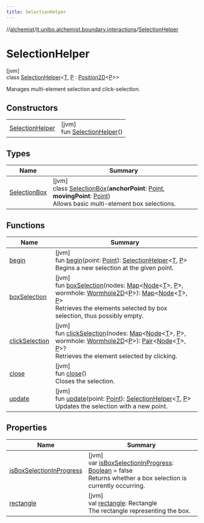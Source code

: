 ```yaml
---
title: SelectionHelper
---
```

//[alchemist](../../../index.html)/[it.unibo.alchemist.boundary.interactions](../index.html)/[SelectionHelper](index.html)



# SelectionHelper



[jvm]\
class [SelectionHelper](index.html)<[T](index.html), [P](index.html) : [Position2D](../../it.unibo.alchemist.model.interfaces/-position2-d/index.html)<[P](index.html)>>

Manages multi-element selection and click-selection.



## Constructors


| | |
|---|---|
| [SelectionHelper](-selection-helper.html) | [jvm]<br>fun [SelectionHelper](-selection-helper.html)() |


## Types


| Name | Summary |
|---|---|
| [SelectionBox](-selection-box/index.html) | [jvm]<br>class [SelectionBox](-selection-box/index.html)(**anchorPoint**: [Point](https://docs.oracle.com/javase/8/docs/api/java/awt/Point.html), **movingPoint**: [Point](https://docs.oracle.com/javase/8/docs/api/java/awt/Point.html))<br>Allows basic multi-element box selections. |


## Functions


| Name | Summary |
|---|---|
| [begin](begin.html) | [jvm]<br>fun [begin](begin.html)(point: [Point](https://docs.oracle.com/javase/8/docs/api/java/awt/Point.html)): [SelectionHelper](index.html)<[T](index.html), [P](index.html)><br>Begins a new selection at the given point. |
| [boxSelection](box-selection.html) | [jvm]<br>fun [boxSelection](box-selection.html)(nodes: [Map](https://kotlinlang.org/api/latest/jvm/stdlib/kotlin.collections/-map/index.html)<[Node](../../it.unibo.alchemist.model.interfaces/-node/index.html)<[T](index.html)>, [P](index.html)>, wormhole: [Wormhole2D](../../it.unibo.alchemist.boundary.wormhole.interfaces/-wormhole2-d/index.html)<[P](index.html)>): [Map](https://kotlinlang.org/api/latest/jvm/stdlib/kotlin.collections/-map/index.html)<[Node](../../it.unibo.alchemist.model.interfaces/-node/index.html)<[T](index.html)>, [P](index.html)><br>Retrieves the elements selected by box selection, thus possibly empty. |
| [clickSelection](click-selection.html) | [jvm]<br>fun [clickSelection](click-selection.html)(nodes: [Map](https://kotlinlang.org/api/latest/jvm/stdlib/kotlin.collections/-map/index.html)<[Node](../../it.unibo.alchemist.model.interfaces/-node/index.html)<[T](index.html)>, [P](index.html)>, wormhole: [Wormhole2D](../../it.unibo.alchemist.boundary.wormhole.interfaces/-wormhole2-d/index.html)<[P](index.html)>): [Pair](https://kotlinlang.org/api/latest/jvm/stdlib/kotlin/-pair/index.html)<[Node](../../it.unibo.alchemist.model.interfaces/-node/index.html)<[T](index.html)>, [P](index.html)>?<br>Retrieves the element selected by clicking. |
| [close](close.html) | [jvm]<br>fun [close](close.html)()<br>Closes the selection. |
| [update](update.html) | [jvm]<br>fun [update](update.html)(point: [Point](https://docs.oracle.com/javase/8/docs/api/java/awt/Point.html)): [SelectionHelper](index.html)<[T](index.html), [P](index.html)><br>Updates the selection with a new point. |


## Properties


| Name | Summary |
|---|---|
| [isBoxSelectionInProgress](is-box-selection-in-progress.html) | [jvm]<br>var [isBoxSelectionInProgress](is-box-selection-in-progress.html): [Boolean](https://kotlinlang.org/api/latest/jvm/stdlib/kotlin/-boolean/index.html) = false<br>Returns whether a box selection is currently occurring. |
| [rectangle](rectangle.html) | [jvm]<br>val [rectangle](rectangle.html): Rectangle<br>The rectangle representing the box. |

